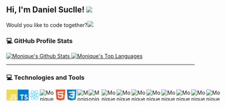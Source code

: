 <h2> Hi, I'm Daniel Suclle! <img src="https://media.giphy.com/media/mGcNjsfWAjY5AEZNw6/giphy.gif" width="50"></h2>
<p>Would you like to code together?</a><img src="https://media.giphy.com/media/WUlplcMpOCEmTGBtBW/giphy.gif" width="30">


 <h3>💻 GitHub Profile Stats</h3>

 <a href="https://github.com/anuraghazra/github-readme-stats">
     <img alt="Monique's Github Stats" src="https://denvercoder1-github-readme-stats.vercel.app/api/?username=TiffMonique&show_icons=true&include_all_commits=true&count_private=true&theme=synthwave&bg_color=1F222E&title_color=F85D7F&icon_color=F8D866" height="192px">
 </a>

 <a href="https://github.com/anuraghazra/github-readme-stats">
     <img alt="Monique's Top Languages" src="https://github-readme-stats.vercel.app/api/top-langs/?username=TiffMonique&langs_count=8&layout=compact&theme=synthwave&bg_color=1F222E&title_color=F85D7F&icon_color=F8D866&hide=Jupyter%20Notebook" height="192px">
 </a>
<hr>
  
<h3>💻 Technologies and Tools</h3>
<div style="display: flex;">
  <img align="center" alt="Monique-Js" height="30" width="40" src="https://raw.githubusercontent.com/devicons/devicon/master/icons/javascript/javascript-plain.svg">
  <img align="center" alt="Monique-Ts" height="30" width="40" src="https://raw.githubusercontent.com/devicons/devicon/master/icons/typescript/typescript-plain.svg">
  <img align="center" alt="Monique-React" height="30" width="40" src="https://raw.githubusercontent.com/devicons/devicon/master/icons/react/react-original.svg">
   <img align="center" alt="Monique-CSS" height="30" width="40" src="https://github.com/marwin1991/profile-technology-icons/assets/136815194/5f8c622c-c217-4649-b0a9-7e0ee24bd704">
  <img align="center" alt="Monique-HTML" height="30" width="40" src="https://raw.githubusercontent.com/devicons/devicon/master/icons/html5/html5-original.svg">
  <img align="center" alt="Monique-CSS" height="30" width="40" src="https://raw.githubusercontent.com/devicons/devicon/master/icons/css3/css3-original.svg">
    <img align="center" alt="Monique-CSS" height="30" width="30" src="https://user-images.githubusercontent.com/25181517/192158956-48192682-23d5-4bfc-9dfb-6511ade346bc.png">
    <img align="center" alt="Monique-CSS" height="30" width="35" src="https://user-images.githubusercontent.com/25181517/183898054-b3d693d4-dafb-4808-a509-bab54cf5de34.png">
    <img align="center"  alt="Monique-CSS" height="30" width="40" src="https://user-images.githubusercontent.com/25181517/202896760-337261ed-ee92-4979-84c4-d4b829c7355d.png">
    <img align="center" alt="Monique-CSS" height="30" width="40" src="https://user-images.githubusercontent.com/25181517/189715289-df3ee512-6eca-463f-a0f4-c10d94a06b2f.png">
    <img align="center" alt="Monique-CSS" height="30" width="40" src="https://user-images.githubusercontent.com/25181517/190887639-d0ba4ec9-ddbe-45dd-bea1-4db83846503e.png">
    <img align="center" alt="Monique-CSS" height="30" width="40" src="https://user-images.githubusercontent.com/25181517/117201156-9a724800-adec-11eb-9a9d-3cd0f67da4bc.png">
    <img align="center" alt="Monique-CSS" height="30" width="40" src="https://user-images.githubusercontent.com/25181517/117201470-f6d56780-adec-11eb-8f7c-e70e376cfd07.png">
    <img align="center" alt="Monique-CSS" height="30" width="40" src="https://user-images.githubusercontent.com/25181517/183891303-41f257f8-6b3d-487c-aa56-c497b880d0fb.png">
    <img align="center" alt="Monique-CSS" height="30" width="40" src="https://user-images.githubusercontent.com/25181517/117208736-bdedc080-adf5-11eb-912f-61c7d43705f6.png">
    <img align="center" alt="Monique-CSS" height="30" width="40" src="https://user-images.githubusercontent.com/25181517/183896128-ec99105a-ec1a-4d85-b08b-1aa1620b2046.png">
 
</div>
      
           
